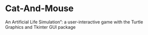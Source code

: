 # Cat-And-Mouse
An Artificial Life Simulation”: a user-interactive game with the Turtle Graphics and Tkinter GUI package
